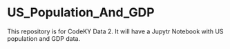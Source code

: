 # US_Population_And_GDP

This repository is for CodeKY Data 2. It will have a Jupytr Notebook with US population and GDP data.
